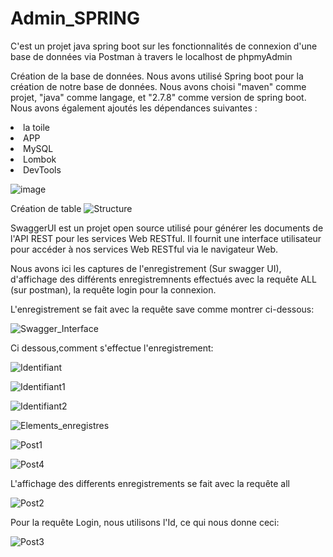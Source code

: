 # Admin_SPRING
C'est un projet java spring boot sur les fonctionnalités de connexion  d'une base de données via Postman à travers le localhost de phpmyAdmin 

Création de la base de données. Nous avons utilisé Spring boot pour la création de notre base de données. Nous avons choisi "maven" comme projet, "java" comme langage, et "2.7.8" comme version de spring boot. Nous avons également ajoutés les dépendances suivantes :

<li>la toile</li>
<li>APP</li>
<LiActionneur</li>
<li>MySQL</li>
<li>Lombok</li>
<li>DevTools</li>

![image](https://user-images.githubusercontent.com/111537634/219977182-4c338c0b-ef8b-4dfb-a761-f0e173dae5c1.png)


Création de table
![Structure](https://user-images.githubusercontent.com/111537634/219949047-7eaad265-7abf-46fc-bf8e-05e0d2a5fbc5.PNG)

SwaggerUI est un projet open source utilisé pour générer les documents de l'API REST pour les services Web RESTful. Il fournit une interface utilisateur pour accéder à nos services Web RESTful via le navigateur Web.

Nous avons ici les captures de l'enregistrement (Sur swagger UI), d'affichage des différents enregistremnents effectués avec la requête ALL (sur postman), la requête login pour la connexion.

L'enregistrement se fait avec la requête save comme montrer ci-dessous:

![Swagger_Interface](https://user-images.githubusercontent.com/111537634/219949515-d92d9ef0-ec96-47b7-8962-718ae2f56cb2.PNG)

Ci dessous,comment s'effectue l'enregistrement:

![Identifiant](https://user-images.githubusercontent.com/111537634/219950183-a84ea54b-fd90-41bc-8aad-c88f7695eea5.PNG)

![Identifiant1](https://user-images.githubusercontent.com/111537634/219950217-088300cf-7803-423e-92ba-0f06acb0124a.PNG)

![Identifiant2](https://user-images.githubusercontent.com/111537634/219950239-88628805-f152-4282-98d7-dacb76257294.PNG)

![Elements_enregistres](https://user-images.githubusercontent.com/111537634/219950364-8755b199-ec59-4238-b95f-4167c6e0ee7b.PNG)

![Post1](https://user-images.githubusercontent.com/111537634/219950386-a070816f-b06d-490d-a24f-05c3fdeaf82d.PNG)

![Post4](https://user-images.githubusercontent.com/111537634/219950823-e52d1a8e-9076-497f-a0e6-58922f8b5d9b.PNG)


L'affichage des differents enregistrements se fait avec la requête  all


![Post2](https://user-images.githubusercontent.com/111537634/219950505-60fe3809-4c54-49cc-8c23-7a7649f3a569.PNG)

Pour la requête Login, nous utilisons l'Id, ce qui nous donne ceci:

![Post3](https://user-images.githubusercontent.com/111537634/219950641-e3faffa7-b893-433d-8fc4-3ef601601f8a.PNG)


